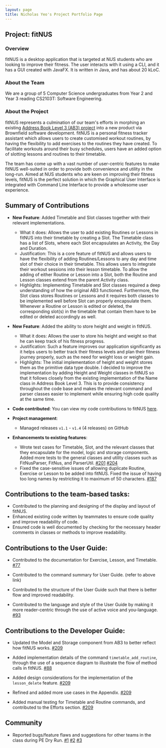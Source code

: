 ```yaml
---
layout: page
title: Nicholas Yeo's Project Portfolio Page
---
```


## Project: fitNUS

### Overview

fitNUS is a desktop application that is targeted at NUS students who are looking to improve their fitness.
The user interacts with it using a CLI, and it has a GUI created with JavaFX. It is written in Java, and has about 20
kLoC.

### About the Team

We are a group of 5 Computer Science undergraduates from Year 2 and Year 3 reading CS2103T: Software Engineering.

### About the Project

fitNUS represents a culmination of our team's efforts in morphing an existing [Address Book Level 3 (AB3) project](https://github.com/se-edu/addressbook-level3)
into a new product via Brownfield software development. fitNUS is a personal fitness tracker assistant which allows
users to create customised workout routines, by having the flexibility to add exercises to the routines they have
created. To facilitate workouts around their busy schedules, users have an added option of slotting lessons and routines
to their timetable.

The team has come up with a vast number of user-centric features to make fitNUS well-suited in order to provide both
convenience and utility in the long-run. Aimed at NUS students who are keen on improving their fitness levels, fitNUS is
the perfect solution in which the Graphical User Interface is integrated with Command Line Interface to provide a
wholesome user experience.

<div style="page-break-after: always;"></div>

## Summary of Contributions

* **New Feature**: Added Timetable and Slot classes together with their relevant implementations.
  * What it does: Allows the user to add existing Routines or Lessons in fitNUS into their timetable by creating a Slot.
  The Timetable class has a list of Slots, where each Slot encapsulates an Activity, the Day and Duration.
  * Justification: This is a core feature of fitNUS and allows users to have the flexibility of adding Routines/Lessons
  to any day and time slot of their choice in their timetable. This allows users to integrate their workout sessions
  into their lesson timetable. To allow the adding of either Routine or Lesson into a Slot, both the Routine and Lesson
  classes extend from the parent Activity class.
  * Highlights: Implementing Timetable and Slot classes required a deep understanding of how the original AB3 functioned.
  Furthermore, the Slot class stores Routines or Lessons and it requires both classes to be implemented well before
  Slot can properly encapsulate them. Whenever a Routine or Lesson is edited or deleted, the corresponding slot(s) 
  in the timetable that contain them have to be edited or deleted accordingly as well.

* **New Feature**: Added the ability to store height and weight in fitNUS.
  * What it does: Allows the user to store his height and weight so that he can keep track of his fitness progress.
  * Justification: Such a feature improves our application significantly as it helps users to better track their fitness
  levels and plan their fitness journey properly, such as the need for weight loss or weight gain.
  * Highlights: The initial implementation of height and weight stores them as the primitive data type double.
  I decided to improve the implementation by adding Height and Weight classes in fitNUS so that it
  follows closely from the existing implementation of the Name class in Address Book Level 3. This is to provide
  consistency throughout the code base and makes the relevant command and parser classes easier to implement
  while ensuring high code quality at the same time.

* **Code contributed**: You can view my code contributions to fitNUS [here](https://nus-cs2103-ay2021s1.github.io/tp-dashboard/#breakdown=true&search=&sort=groupTitle&sortWithin=title&since=2020-08-14&timeframe=commit&mergegroup=&groupSelect=groupByRepos&checkedFileTypes=docs~functional-code~test-code~other&tabOpen=true&tabType=authorship&tabAuthor=nicholasyeo&tabRepo=AY2021S1-CS2103T-T09-2%2Ftp%5Bmaster%5D&authorshipIsMergeGroup=false&authorshipFileTypes=docs~functional-code~test-code).

* **Project management**:
  * Managed releases `v1.1` - `v1.4` (4 releases) on GitHub

* **Enhancements to existing features**:
  * Wrote test cases for Timetable, Slot, and the relevant classes that they encapsulate for the model, logic and storage components.
  Added more tests to the general classes and utility classes such as FitNusParser, FitNus, and ParserUtil.
  [#201](https://github.com/AY2021S1-CS2103T-T09-2/tp/pull/201) [#204](https://github.com/AY2021S1-CS2103T-T09-2/tp/pull/204)
  * Fixed the case-sensitive issues of allowing duplicate Routine, Exercise or Lesson to be added into fitNUS.
  Fixed the issue of having too long names by restricting it to maximum of 50 characters. [#187](https://github.com/AY2021S1-CS2103T-T09-2/tp/pull/187)

<div style="page-break-after: always;"></div>

## Contributions to the team-based tasks:

* Contributed to the planning and designing of the display and layout of fitNUS.
* Enhanced existing code written by teammates to ensure code quality and improve readability of code.
* Ensured code is well documented by checking for the necessary header comments in classes or methods to improve readability.

## Contributions to the User Guide:

* Contributed to the documentation for Exercise, Lesson, and Timetable. [#77](https://github.com/AY2021S1-CS2103T-T09-2/tp/pull/77)

* Contributed to the command summary for User Guide. (refer to above link)

* Contributed to the structure of the User Guide such that there is better flow and improved readability.

* Contributed to the language and style of the User Guide by making it more reader-centric through the use of
active voice and you-language. [#93](https://github.com/AY2021S1-CS2103T-T09-2/tp/pull/93)

## Contributions to the Developer Guide:

* Updated the Model and Storage component from AB3 to better reflect how fitNUS works. [#209](https://github.com/AY2021S1-CS2103T-T09-2/tp/pull/209)

* Added implementation details of the command `timetable_add_routine`, through the use of a sequence diagram
to illustrate the flow of method calls in fitNUS. [#88](https://github.com/AY2021S1-CS2103T-T09-2/tp/pull/88)

* Added design considerations for the implementation of the `lesson_delete` feature. [#209](https://github.com/AY2021S1-CS2103T-T09-2/tp/pull/209)

* Refined and added more use cases in the Appendix. [#209](https://github.com/AY2021S1-CS2103T-T09-2/tp/pull/209)

* Added manual testing for Timetable and Routine commands, and contributed to the Efforts section. [#209](https://github.com/AY2021S1-CS2103T-T09-2/tp/pull/209)

## Community
  * Reported bugs/feature flaws and suggestions for other teams in the class during PE Dry Run.
  [#1](https://github.com/nicholasyeo/ped/issues/1) [#2](https://github.com/nicholasyeo/ped/issues/2) [#3](https://github.com/nicholasyeo/ped/issues/3)
